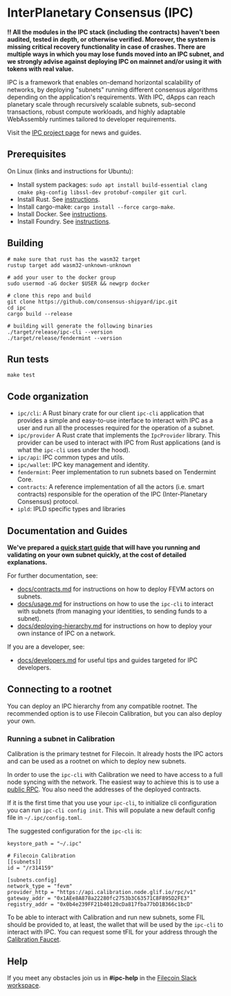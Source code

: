 # InterPlanetary Consensus (IPC)

**‼️ All the modules in the IPC stack (including the contracts) haven't been audited, tested in depth, or otherwise verified. Moreover, the system is missing critical recovery functionality in case of crashes. There are multiple ways in which you may lose funds moved into an IPC subnet, and we strongly advise against deploying IPC on mainnet and/or using it with tokens with real value.**

IPC is a framework that enables on-demand horizontal scalability of networks, by deploying "subnets" running different consensus algorithms depending on the application's requirements. With IPC, dApps can reach planetary scale through recursively scalable subnets, sub-second transactions, robust compute workloads, and highly adaptable WebAssembly runtimes tailored to developer requirements.

Visit the [IPC project page](https://www.ipc.space/) for news and guides.

## Prerequisites

On Linux (links and instructions for Ubuntu):

- Install system packages: `sudo apt install build-essential clang cmake pkg-config libssl-dev protobuf-compiler git curl`.
- Install Rust. See [instructions](https://www.rust-lang.org/tools/install).
- Install cargo-make: `cargo install --force cargo-make`.
- Install Docker. See [instructions](https://docs.docker.com/engine/install/ubuntu/).
- Install Foundry. See [instructions](https://book.getfoundry.sh/getting-started/installation).

## Building

```
# make sure that rust has the wasm32 target
rustup target add wasm32-unknown-unknown

# add your user to the docker group
sudo usermod -aG docker $USER && newgrp docker

# clone this repo and build
git clone https://github.com/consensus-shipyard/ipc.git
cd ipc
cargo build --release

# building will generate the following binaries
./target/release/ipc-cli --version
./target/release/fendermint --version
```

## Run tests

```
make test
```

## Code organization

- `ipc/cli`: A Rust binary crate for our client `ipc-cli` application that provides a simple and easy-to-use interface to interact with IPC as a user and run all the processes required for the operation of a subnet.
- `ipc/provider` A Rust crate that implements the `IpcProvider` library. This provider can be used to interact with IPC from Rust applications (and is what the `ipc-cli` uses under the hood).
- `ipc/api`: IPC common types and utils.
- `ipc/wallet`: IPC key management and identity.
- `fendermint`: Peer implementation to run subnets based on Tendermint Core.
- `contracts`: A reference implementation of all the actors (i.e. smart contracts) responsible for the operation of the IPC (Inter-Planetary Consensus) protocol.
- `ipld`: IPLD specific types and libraries

## Documentation and Guides

**We've prepared a [quick start guide](./docs/ipc/quickstart-calibration.md) that will have you running and validating on your own subnet quickly, at the cost of detailed explanations.**

For further documentation, see:
- [docs/contracts.md](./docs/ipc/contracts.md) for instructions on how to deploy FEVM actors on subnets.
- [docs/usage.md](./docs/ipc/usage.md) for instructions on how to use the `ipc-cli` to interact with subnets (from managing your identities, to sending funds to a subnet).
- [docs/deploying-hierarchy.md](./docs/ipc/deploying-hierarchy.md) for instructions on how to deploy your own instance of IPC on a network.

If you are a developer, see:
- [docs/developers.md](./docs/ipc/developers.md) for useful tips and guides targeted for IPC developers.

## Connecting to a rootnet

You can deploy an IPC hierarchy from any compatible rootnet. The recommended option is to use Filecoin Calibration, but you can also deploy your own.

### Running a subnet in Calibration
Calibration is the primary testnet for Filecoin. It already hosts the IPC actors and can be used as a rootnet on which to deploy new subnets.

In order to use the `ipc-cli` with Calibration we need to have access to a full node syncing with the network. The easiest way to achieve this is to use a [public RPC](https://docs.filecoin.io/networks/calibration/rpcs/). You also need the addresses of the deployed contracts.

If it is the first time that you use your `ipc-cli`, to initialize cli configuration you can run `ipc-cli config init`. This will populate a new default config file in `~/.ipc/config.toml`.

The suggested configuration for the `ipc-cli` is:

```
keystore_path = "~/.ipc"

# Filecoin Calibration
[[subnets]]
id = "/r314159"

[subnets.config]
network_type = "fevm"
provider_http = "https://api.calibration.node.glif.io/rpc/v1"
gateway_addr = "0x1AEe8A878a22280fc2753b3C63571C8F895D2FE3"
registry_addr = "0x0b4e239FF21b40120cDa817fba77bD1B366c1bcD"
```

To be able to interact with Calibration and run new subnets, some FIL should be provided to, at least, the wallet that will be used by the `ipc-cli` to interact with IPC. You can request some tFIL for your address through the [Calibration Faucet](https://faucet.calibration.fildev.network/funds.html).

## Help

If you meet any obstacles join us in **#ipc-help** in the [Filecoin Slack workspace](https://filecoin.io/slack).
